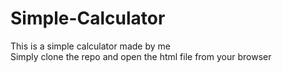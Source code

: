 # Simple-Calculator
This is a simple calculator made by me</br>
Simply clone the repo and open the html file from your browser
